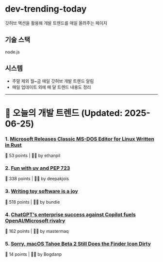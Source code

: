 # dev-trending-today
깃허브 액션을 활용해 개발 트렌드를 매일 올려주는 페이지

## 기술 스택
node.js
## 시스템
- 주말 제외 월~금 매일 깃허브 개발 트렌드 알림
- 매일 업데이트 외에 매 달 트렌드 내용도 정리
---

# 📰 오늘의 개발 트렌드 (Updated: 2025-06-25)

### 1. [Microsoft Releases Classic MS-DOS Editor for Linux Written in Rust](https://github.com/microsoft/edit)
💬 53 points | 🧑‍💻 by ethanpil

### 2. [Fun with uv and PEP 723](https://www.cottongeeks.com/articles/2025-06-24-fun-with-uv-and-pep-723)
💬 338 points | 🧑‍💻 by deepakjois

### 3. [Writing toy software is a joy](https://blog.jsbarretto.com/post/software-is-joy)
💬 518 points | 🧑‍💻 by bundie

### 4. [ChatGPT's enterprise success against Copilot fuels OpenAI/Microsoft rivalry](https://www.bloomberg.com/news/articles/2025-06-24/chatgpt-vs-copilot-inside-the-openai-and-microsoft-rivalry)
💬 162 points | 🧑‍💻 by mastermaq

### 5. [Sorry, macOS Tahoe Beta 2 Still Does the Finder Icon Dirty](https://512pixels.net/2025/06/finder-icon-fixed/)
💬 14 points | 🧑‍💻 by Bogdanp

